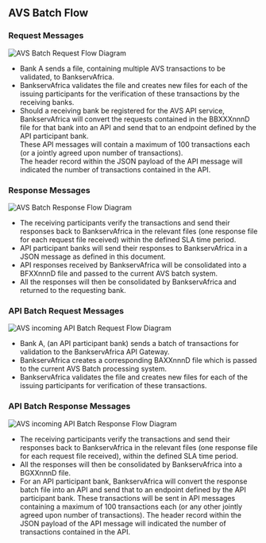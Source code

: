 ## AVS Batch Flow

### Request Messages

![AVS Batch Request Flow Diagram](/images/AVS_Batch-Request.png)

* Bank A sends a file, containing multiple AVS transactions to be validated, to BankservAfrica.  
* BankservAfrica validates the file and creates new files for each of the issuing participants for the verification of these transactions by the receiving banks.  
* Should a receiving bank be registered for the AVS API service,  BankservAfrica will convert the requests contained in the BBXXXnnnD file for that bank into an API and send that to an endpoint defined by the API participant bank.  
These API messages will contain a maximum of 100 transactions each (or a jointly agreed upon number of transactions).  
The header record within the JSON payload of the API message will indicated the number of transactions contained in the API.  

### Response Messages

![AVS Batch Response Flow Diagram](/images/AVS_Batch-Response.png)

* The receiving participants verify the transactions and send their responses back to BankservAfrica in the relevant files (one response file for each request file received) within the defined SLA time period.
* API participant banks will send their responses to BankservAfrica in a JSON message as defined in this document.
* API responses received by BankservAfrica will be consolidated into a BFXXnnnD file and passed to the current AVS batch system.
* All the responses will then be consolidated by BankservAfrica and returned to the requesting bank.

### API Batch Request Messages  

![AVS incoming API Batch Request Flow Diagram](/images/AVS_API_Batch-request.png)

* Bank A, (an API participant bank) sends a batch of transactions for validation to the BankservAfrica API Gateway.
* BankservAfrica creates a corresponding BAXXnnnD  file which is passed to the current AVS Batch processing system.
* BankservAfrica validates the file and creates new files for each of the issuing participants for verification of these transactions. 

### API Batch Response Messages

![AVS incoming API Batch Response Flow Diagram](/images/AVS_API_Batch-response.png)

* The receiving participants verify the transactions and send their responses back to BankservAfrica in the relevant files (one response file for each request file received), within the defined SLA time period.
* All the responses will then be consolidated by BankservAfrica into a BGXXnnnD file.
* For an API participant bank, BankservAfrica will convert the response batch file into an API and send that to an endpoint defined by the API participant bank.
These transactions will be sent in API messages containing a maximum of 100 transactions each (or any other jointly agreed upon number of transactions).
The header record within the JSON payload of the API message will indicated the number of transactions contained in the API.
